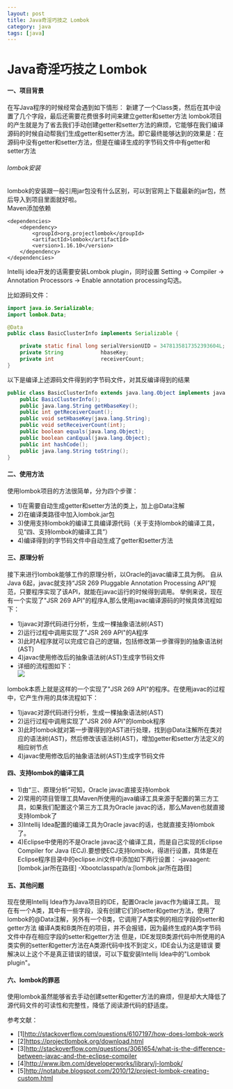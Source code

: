 ```yaml
---
layout: post
title: Java奇淫巧技之 Lombok
category: java
tags: [java]
---
```

# Java奇淫巧技之 Lombok

#### 一、项目背景
在写Java程序的时候经常会遇到如下情形：
新建了一个Class类，然后在其中设置了几个字段，最后还需要花费很多时间来建立getter和setter方法
lombok项目的产生就是为了省去我们手动创建getter和setter方法的麻烦，它能够在我们编译源码的时候自动帮我们生成getter和setter方法。即它最终能够达到的效果是：在源码中没有getter和setter方法，但是在编译生成的字节码文件中有getter和setter方法

###### lombok安装
lombok的安装跟一般引用jar包没有什么区别，可以到官网上下载最新的jar包，然后导入到项目里面就好啦。  
Maven添加依赖  
```maven
<dependencies>
    <dependency>
        <groupId>org.projectlombok</groupId>
        <artifactId>lombok</artifactId>
        <version>1.16.10</version>
    </dependency>
</dependencies>
```
Intellij idea开发的话需要安装Lombok plugin，同时设置 Setting -> Compiler -> Annotation Processors -> Enable annotation processing勾选。

比如源码文件：

```java
import java.io.Serializable;
import lombok.Data;

@Data
public class BasicClusterInfo implements Serializable {

    private static final long serialVersionUID = 3478135817352393604L;
    private String            hbaseKey;
    private int               receiverCount;
}
```

以下是编译上述源码文件得到的字节码文件，对其反编译得到的结果
```java
public class BasicClusterInfo extends java.lang.Object implements java.io.Serializable{
    public BasicClusterInfo();
    public java.lang.String getHbaseKey();
    public int getReceiverCount();
    public void setHbaseKey(java.lang.String);
    public void setReceiverCount(int);
    public boolean equals(java.lang.Object);
    public boolean canEqual(java.lang.Object);
    public int hashCode();
    public java.lang.String toString();
}
```

#### 二、使用方法
使用lombok项目的方法很简单，分为四个步骤：
- 1)在需要自动生成getter和setter方法的类上，加上@Data注解
- 2)在编译类路径中加入lombok.jar包
- 3)使用支持lombok的编译工具编译源代码（关于支持lombok的编译工具，见“四、支持lombok的编译工具”）
- 4)编译得到的字节码文件中自动生成了getter和setter方法

#### 三、原理分析
接下来进行lombok能够工作的原理分析，以Oracle的javac编译工具为例。
自从Java 6起，javac就支持“JSR 269 Pluggable Annotation Processing API”规范，只要程序实现了该API，就能在javac运行的时候得到调用。
举例来说，现在有一个实现了"JSR 269 API"的程序A,那么使用javac编译源码的时候具体流程如下：
- 1)javac对源代码进行分析，生成一棵抽象语法树(AST)
- 2)运行过程中调用实现了"JSR 269 API"的A程序
- 3)此时A程序就可以完成它自己的逻辑，包括修改第一步骤得到的抽象语法树(AST)
- 4)javac使用修改后的抽象语法树(AST)生成字节码文件
- 详细的流程图如下：  
![](http://img.blog.csdn.net/20150701222449985?watermark/2/text/aHR0cDovL2Jsb2cuY3Nkbi5uZXQvRFNMWlRY/font/5a6L5L2T/fontsize/400/fill/I0JBQkFCMA==/dissolve/70/gravity/Center)

lombok本质上就是这样的一个实现了"JSR 269 API"的程序。在使用javac的过程中，它产生作用的具体流程如下：
- 1)javac对源代码进行分析，生成一棵抽象语法树(AST)
- 2)运行过程中调用实现了"JSR 269 API"的lombok程序
- 3)此时lombok就对第一步骤得到的AST进行处理，找到@Data注解所在类对应的语法树(AST)，然后修改该语法树(AST)，增加getter和setter方法定义的相应树节点
- 4)javac使用修改后的抽象语法树(AST)生成字节码文件

#### 四、支持lombok的编译工具
- 1)由“三、原理分析”可知，Oracle javac直接支持lombok
- 2)常用的项目管理工具Maven所使用的java编译工具来源于配置的第三方工具，如果我们配置这个第三方工具为Oracle javac的话，那么Maven也就直接支持lombok了
- 3)Intellij Idea配置的编译工具为Oracle javac的话，也就直接支持lombok了。
- 4)Eclipse中使用的不是Oracle javac这个编译工具，而是自己实现的Eclipse Compiler for Java (ECJ).要想使ECJ支持lombok，得进行设置，具体是在Eclipse程序目录中的eclipse.ini文件中添加如下两行设置：
-javaagent:[lombok.jar所在路径]
-Xbootclasspath/a:[lombok.jar所在路径]

#### 五、其他问题
现在使用Intellij Idea作为Java项目的IDE，配置Oracle javac作为编译工具。
现在有一个A类，其中有一些字段，没有创建它们的setter和getter方法，使用了lombok的@Data注解，另外有一个B类，它调用了A类实例的相应字段的setter和getter方法
编译A类和B类所在的项目，并不会报错，因为最终生成的A类字节码文件中存在相应字段的setter和getter方法
但是，IDE发现B类源代码中所使用的A类实例的setter和getter方法在A类源代码中找不到定义，IDE会认为这是错误
要解决以上这个不是真正错误的错误，可以下载安装Intellij Idea中的"Lombok plugin"。

#### 六、lombok的罪恶
使用lombok虽然能够省去手动创建setter和getter方法的麻烦，但是却大大降低了源代码文件的可读性和完整性，降低了阅读源代码的舒适度。

参考文献：
- [1]http://stackoverflow.com/questions/6107197/how-does-lombok-work
- [2]https://projectlombok.org/download.html
- [3]http://stackoverflow.com/questions/3061654/what-is-the-difference-between-javac-and-the-eclipse-compiler
- [4]http://www.ibm.com/developerworks/library/j-lombok/
- [5]http://notatube.blogspot.com/2010/12/project-lombok-creating-custom.html
